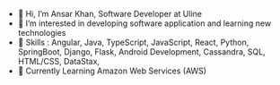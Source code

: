 - 👋 Hi, I’m Ansar Khan, Software Developer at Uline
- 👀 I’m interested in developing software application and learning new technologies
- 🌱 Skills : Angular, Java, TypeScript, JavaScript, React, Python, SpringBoot, Django, Flask, Android Development, Cassandra, SQL, HTML/CSS, DataStax, 
- 🌱 Currently Learning Amazon Web Services (AWS)

<!---
ak0625/ak0625 is a ✨ special ✨ repository because its `README.md` (this file) appears on your GitHub profile.
You can click the Preview link to take a look at your changes.
--->
